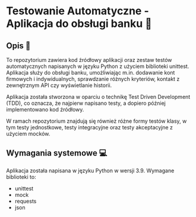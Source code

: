 <h1>Testowanie Automatyczne - Aplikacja do obsługi banku 🚀</h1>
  <h2>Opis 📝</h2>

<p>To repozytorium zawiera kod źródłowy aplikacji oraz zestaw testów automatycznych napisanych w języku Python z użyciem biblioteki unittest. Aplikacja służy do obsługi banku, umożliwiając m.in. dodawanie kont firmowych i indywidualnych, sprawdzanie różnych kryteriów, kontakt z zewnętrznym API czy wyświetlanie historii.</p>

<p>Aplikacja została stworzona w oparciu o technikę Test Driven Development (TDD), co oznacza, że najpierw napisano testy, a dopiero później implementowano kod źródłowy.</p>

<p>W ramach repozytorium znajdują się również różne formy testów klasy, w tym testy jednostkowe, testy integracyjne oraz testy akceptacyjne z użyciem mocków.</p>

<h2>Wymagania systemowe 💻</h2>

<p>Aplikacja została napisana w języku Python w wersji 3.9. Wymagane biblioteki to:</p>

<ul>
	<li>unittest</li>
	<li>mock</li>
	<li>requests</li>
	<li>json</li>
</ul>
